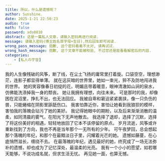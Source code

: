 ```yaml
---
title: 所以，什么是遗憾呢？
author: Sunshine.
date: 2025-1-21 22:50:23
audio: true
math: false
password: xds0810 
abstract: 这是一篇私人文章，请输入密码再进行阅读.
message: 请输入密码(博主姓名首字母+生日),然后回车即可阅读.
wrong_pass_message: 抱歉, 这个密码看着不太对, 请再试试.
wrong_hash_message: 抱歉, 这个文章不能被校验, 不过您还是能看看解密后的内容.
categories:
    - [私人の宇宙]
---
```

我的人生像残破的风筝，断了线，在尘土飞扬的庸常里打着旋。口袋空空，理想渺茫，连影子都显得单薄。
就在这灰暗的世界里，她如一束光，猝不及防地闯进我的世界。
她的笑容像春日初绽的花，明媚且带着暖意，眼神清澈如山涧的泉水，仿佛能洗涤掉我一身的颓丧。 她让我拥有理想，向往未来。
可是那时的我，却像困在泥沼里，挣扎不出，也无法回应。 我被自卑和窘迫紧紧裹挟，像一只负伤的兽，只能蜷缩在阴影里舔舐伤口。 我害怕靠近你，害怕让她看到我狼狈的模样，害怕我的落魄会玷污了她的美好。
我记得她眼中的期盼，以及后来渐渐消散的温柔，如同清晨的雾气，在阳光下无声地散去。 我选择了退却，选择了沉默，选择了将这份美好的相遇，轻轻地放回了它本不该停留的原点。
岁月流逝，风筝或许重新找到了方向，我也不再是当年那个一无所有的少年。 可午夜梦回，总会想起那个落魄的年纪，和那个在最黯淡日子里，闪耀着光芒的她。 
遗憾如藤蔓，在心底悄然滋长，缠绕不去。
在最落魄的年纪，遇见最好的她，终究成了一场无法弥补的遗憾，却也成为了记忆深处，最温柔的光亮。
我有一个小小的愿望，如若哪天能够，不说功成名就，但求生活无忧。
再见她一面，也算无憾。


